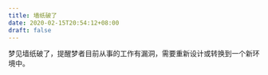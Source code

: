 ```yaml
---
title: 墙纸破了
date: 2020-02-15T20:54:12+08:00
draft: false
---
```


梦见墙纸破了，提醒梦者目前从事的工作有漏洞，需要重新设计或转换到一个新环境中。